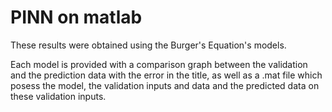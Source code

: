 # PINN on matlab

These results were obtained using the Burger's Equation's models.


Each model is provided with a comparison graph between the validation and the prediction data with the error in the title, as well as a .mat file which posess the model, the validation inputs and data and the predicted data on these validation inputs.